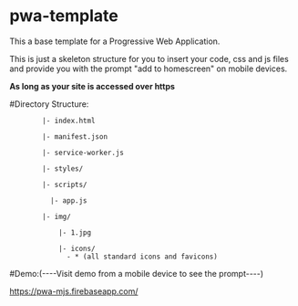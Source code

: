 # pwa-template
This a base template for a Progressive Web Application.

This is just a skeleton structure for you to insert your code, css and js files and provide you with the prompt "add to homescreen" on mobile devices. 

******As long as your site is accessed over https******

#Directory Structure:

            |- index.html
            
            |- manifest.json
            
            |- service-worker.js
            
            |- styles/
            
            |- scripts/

              |- app.js

            |- img/    

                |- 1.jpg

                |- icons/
                  - * (all standard icons and favicons)
                
                
#Demo:(----Visit demo from a mobile device to see the prompt----)

https://pwa-mjs.firebaseapp.com/

